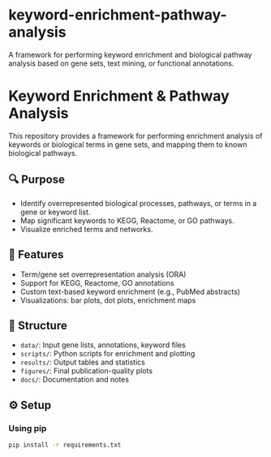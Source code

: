 # keyword-enrichment-pathway-analysis
A framework for performing keyword enrichment and biological pathway analysis based on gene sets, text mining, or functional annotations.
# Keyword Enrichment & Pathway Analysis

This repository provides a framework for performing enrichment analysis of keywords or biological terms in gene sets, and mapping them to known biological pathways.

## 🔍 Purpose

- Identify overrepresented biological processes, pathways, or terms in a gene or keyword list.
- Map significant keywords to KEGG, Reactome, or GO pathways.
- Visualize enriched terms and networks.

## 🚀 Features

- Term/gene set overrepresentation analysis (ORA)
- Support for KEGG, Reactome, GO annotations
- Custom text-based keyword enrichment (e.g., PubMed abstracts)
- Visualizations: bar plots, dot plots, enrichment maps

## 📁 Structure

- `data/`: Input gene lists, annotations, keyword files
- `scripts/`: Python scripts for enrichment and plotting
- `results/`: Output tables and statistics
- `figures/`: Final publication-quality plots
- `docs/`: Documentation and notes

## ⚙️ Setup

### Using pip

```bash
pip install -r requirements.txt
